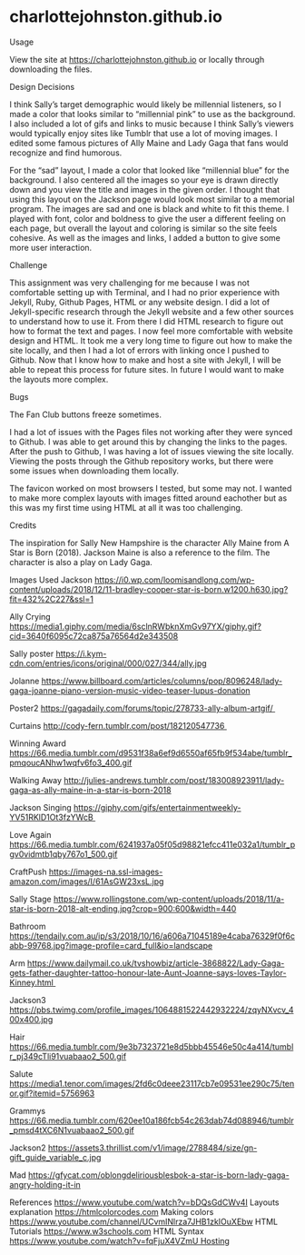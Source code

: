 # charlottejohnston.github.io
Usage

View the site at https://charlottejohnston.github.io or locally through downloading the files. 

Design Decisions

I think Sally’s target demographic would likely be millennial listeners, so I made a color that looks similar to “millennial pink” to use as the background. I also included a lot of gifs and links to music because I think Sally’s viewers would typically enjoy sites like Tumblr that use a lot of moving images.  I edited some famous pictures of Ally Maine and Lady Gaga that fans would recognize and find humorous. 


For the “sad” layout, I made a color that looked like “millennial blue” for the background. I also centered all the images so your eye is drawn directly down and you view the title and images in the given order. I thought that using this layout on the Jackson page would look most similar to a memorial program. The images are sad and one is black and white to fit this theme. I played with font, color and boldness to give the user a different feeling on each page, but overall the layout and coloring is similar so the site feels cohesive. As well as the images and links, I added a button to give some more user interaction. 

Challenge

This assignment was very challenging for me because I was not comfortable setting up with Terminal, and I had no prior experience with Jekyll, Ruby, Github Pages, HTML or any website design. I did a lot of Jekyll-specific research through the Jekyll website and a few other sources to understand how to use it. From there I did HTML research to figure out how to format the text and pages. I now feel more comfortable with website design and HTML. It took me a very long time to figure out how to make the site locally, and then I had a lot of errors with linking once I pushed to Github. Now that I know how to make and host a site with Jekyll, I will be able to repeat this process for future sites. In future I would want to make the layouts more complex. 

Bugs

The Fan Club buttons freeze sometimes.

I had a lot of issues with the Pages files not working after they were synced to Github. I was able to get around this by changing the links to the pages. After the push to Github, I was having a lot of issues viewing the site locally. Viewing the posts through the Github repository works, but there were some issues when downloading them locally. 

The favicon worked on most browsers I tested, but some may not. I wanted to make more complex layouts with images fitted around eachother but as this was my first time using HTML at all it was too challenging. 

Credits 

The inspiration for Sally New Hampshire is the character Ally Maine from A Star is Born (2018). Jackson Maine is also a reference to the film. The character is also a play on Lady Gaga.


Images Used
Jackson https://i0.wp.com/loomisandlong.com/wp-content/uploads/2018/12/11-bradley-cooper-star-is-born.w1200.h630.jpg?fit=432%2C227&ssl=1

Ally Crying https://media1.giphy.com/media/6sclnRWbknXmGv97YX/giphy.gif?cid=3640f6095c72ca875a76564d2e343508

Sally poster https://i.kym-cdn.com/entries/icons/original/000/027/344/ally.jpg

Jolanne 
https://www.billboard.com/articles/columns/pop/8096248/lady-gaga-joanne-piano-version-music-video-teaser-lupus-donation 

Poster2
https://gagadaily.com/forums/topic/278733-ally-album-artgif/ 

Curtains
http://cody-fern.tumblr.com/post/182120547736 

Winning Award
https://66.media.tumblr.com/d9531f38a6ef9d6550af65fb9f534abe/tumblr_pmqoucANhw1wqfv6fo3_400.gif 

Walking Away
http://julies-andrews.tumblr.com/post/183008923911/lady-gaga-as-ally-maine-in-a-star-is-born-2018

Jackson Singing
https://giphy.com/gifs/entertainmentweekly-YV51RKlD1Ot3fzYWcB 

Love Again
https://66.media.tumblr.com/6241937a05f05d98821efcc411e032a1/tumblr_pgv0vidmtb1qby767o1_500.gif 

CraftPush
https://images-na.ssl-images-amazon.com/images/I/61AsGW23xsL.jpg 

Sally Stage
https://www.rollingstone.com/wp-content/uploads/2018/11/a-star-is-born-2018-alt-ending.jpg?crop=900:600&width=440 

Bathroom
https://tendaily.com.au/ip/s3/2018/10/16/a606a71045189e4caba76329f0f6cabb-99768.jpg?image-profile=card_full&io=landscape 

Arm
https://www.dailymail.co.uk/tvshowbiz/article-3868822/Lady-Gaga-gets-father-daughter-tattoo-honour-late-Aunt-Joanne-says-loves-Taylor-Kinney.html 

Jackson3
https://pbs.twimg.com/profile_images/1064881522442932224/zqyNXvcv_400x400.jpg 

Hair
https://66.media.tumblr.com/9e3b7323721e8d5bbb45546e50c4a414/tumblr_pj349cTli91vuabaao2_500.gif 

Salute
https://media1.tenor.com/images/2fd6c0deee23117cb7e09531ee290c75/tenor.gif?itemid=5756963 

Grammys
https://66.media.tumblr.com/620ee10a186fcb54c263dab74d088946/tumblr_pmsd4tXC6N1vuabaao2_500.gif 

Jackson2
https://assets3.thrillist.com/v1/image/2788484/size/gn-gift_guide_variable_c.jpg 

Mad
https://gfycat.com/oblongdeliriousblesbok-a-star-is-born-lady-gaga-angry-holding-it-in




References
https://www.youtube.com/watch?v=bDQsGdCWv4I Layouts explanation
https://htmlcolorcodes.com Making colors
https://www.youtube.com/channel/UCvmINlrza7JHB1zkIOuXEbw HTML Tutorials
https://www.w3schools.com HTML Syntax
https://www.youtube.com/watch?v=fqFjuX4VZmU Hosting

